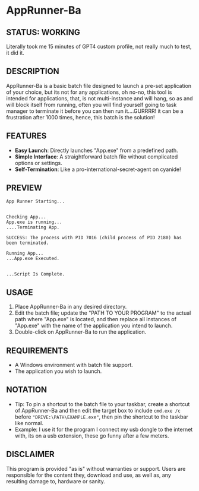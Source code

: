 # AppRunner-Ba

## STATUS: WORKING
Literally took me 15 minutes of GPT4 custom profile, not really much to test, it did it.

## DESCRIPTION
AppRunner-Ba is a basic batch file designed to launch a pre-set application of your choice, but its not for any applications, oh no-no, this tool is intended for applications, that, is not multi-instance and will hang, so as and will block itself from running, often you will find yourself going to task manager to terminate it before you can then run it....GURRRR! it can be a frustration after 1000 times, hence, this batch is the solution!

## FEATURES
- **Easy Launch**: Directly launches "App.exe" from a predefined path.
- **Simple Interface**: A straightforward batch file without complicated options or settings.
- **Self-Termination**: Like a pro-international-secret-agent on cyanide!

## PREVIEW
```
App Runner Starting...


Checking App...
App.exe is running...
....Terminating App.

SUCCESS: The process with PID 7016 (child process of PID 2180) has been terminated.

Running App...
...App.exe Executed.


...Script Is Complete.
```

## USAGE
1. Place AppRunner-Ba in any desired directory.
2. Edit the batch file; update the "PATH TO YOUR PROGRAM" to the actual path where "App.exe" is located, and then replace all instances of "App.exe" with the name of the application you intend to launch.
4. Double-click on AppRunner-Ba to run the application.

## REQUIREMENTS
- A Windows environment with batch file support.
- The application you wish to launch.

## NOTATION
- Tip: To pin a shortcut to the batch file to your taskbar, create a shortcut of AppRunner-Ba and then edit the target box to include `cmd.exe /c` before `"DRIVE:\PATH\EXAMPLE.exe"`, then pin the shortcut to the taskbar like normal.
- Example: I use it for the program I connect my usb dongle to the internet with, its on a usb extension, these go funny after a few meters.

## DISCLAIMER
This program is provided "as is" without warranties or support. Users are responsible for the content they, download and use, as well as, any resulting damage to, hardware or sanity.
